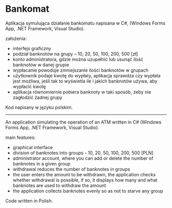 # Bankomat

Aplikacja symulująca działanie bankomatu napisana w C#, (Windows Forms App, .NET Framework, Visual Studio).

założenia: 
- interfejs graficzny
- podział banknotów na grupy – 10, 20, 50, 100, 200, 500 [zł]
- konto administratora, gdzie można uzupełnić lub usunąć ilość banknotów w danej grupie  
- wypłacanie powoduje zmniejszanie ilości banknotów w grupach 
- użytkownik podaje kwotę do wypłaty, aplikacja sprawdza czy wypłata jest możliwa, jeśli tak to wyświetla ile i jakich banknotów używa, aby wypłacić kwotę
- aplikacja równomiernie pobiera banknoty w taki sposób, żeby nie zagłodzić żadnej grupy

Kod napisany w języku polskim.

---

An application simulating the operation of an ATM written in C# (Windows Forms App, .NET Framework, Visual Studio).

main features:
- graphical interface
- division of banknotes into groups - 10, 20, 50, 100, 200, 500 [PLN]
- administrator account, where you can add or delete the number of banknotes in a given group
- withdrawal reduces the number of banknotes in groups
- the user enters the amount to be withdrawn, the application checks whether withdrawal is possible, if so, it displays how many and what banknotes are used to withdraw the amount
- the application collects banknotes evenly so as not to starve any group

Code written in Polish.
